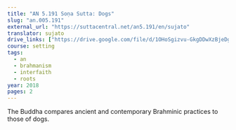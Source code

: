 ```yaml
---
title: "AN 5.191 Soṇa Sutta: Dogs"
slug: "an.005.191"
external_url: "https://suttacentral.net/an5.191/en/sujato"
translator: sujato
drive_links: ["https://drive.google.com/file/d/1OHoSgizvu-GkgDDwXzBjeDgGfgppuTN2"]
course: setting
tags:
  - an
  - brahmanism
  - interfaith
  - roots
year: 2018
pages: 2
---
```


The Buddha compares ancient and contemporary Brahminic practices to those of dogs.
